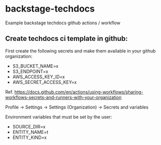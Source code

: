 # backstage-techdocs
Example backstage techdocs github actions / workflow


## Create techdocs ci template in github:

First create the following secrets and make them available in your github organization:
  - S3_BUCKET_NAME=x
  - S3_ENDPOINT=x
  - AWS_ACCESS_KEY_ID=x
  - AWS_SECRET_ACCESS_KEY=x

Ref. https://docs.github.com/en/actions/using-workflows/sharing-workflows-secrets-and-runners-with-your-organization

Profile -> Settings -> Settings (Organization) -> Secrets and variables


Environment variables that must be set by the user:
  - SOURCE_DIR=x
  - ENTITY_NAME=t
  - ENTITY_KIND=x

